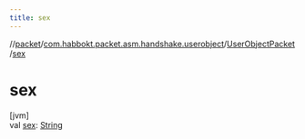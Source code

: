 ```yaml
---
title: sex
---
```

//[packet](../../../index.html)/[com.habbokt.packet.asm.handshake.userobject](../index.html)/[UserObjectPacket](index.html)/[sex](sex.html)



# sex



[jvm]\
val [sex](sex.html): [String](https://kotlinlang.org/api/latest/jvm/stdlib/kotlin/-string/index.html)




